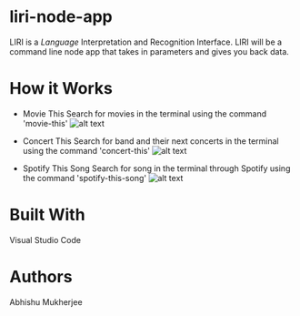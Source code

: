 # liri-node-app
LIRI is a _Language_ Interpretation and Recognition Interface. LIRI will be a command line node app that takes in parameters and gives you back data.

# How it Works
* Movie This
Search for movies in the terminal using the command 'movie-this'
![alt text](https://ibb.co/27LHQsj)

* Concert This
Search for band and their next concerts in the terminal using the command 'concert-this'
![alt text](https://ibb.co/nQmQfZL)

* Spotify This Song
Search for song in the terminal through Spotify using the command 'spotify-this-song'
![alt text](https://ibb.co/j3jMZw9)

# Built With 
Visual Studio Code 

# Authors 
Abhishu Mukherjee
